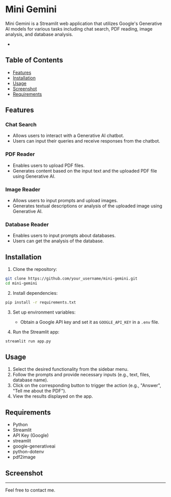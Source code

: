 # Mini Gemini

Mini Gemini is a Streamlit web application that utilizes Google's Generative AI models for various tasks including chat search, PDF reading, image analysis, and database analysis.

- 
## Table of Contents
- [Features](#features)
- [Installation](#installation)
- [Usage](#usage)
- [Screenshot](#screenshot)
- [Requirements](#requirements)

## Features

### Chat Search
- Allows users to interact with a Generative AI chatbot.
- Users can input their queries and receive responses from the chatbot.

### PDF Reader
- Enables users to upload PDF files.
- Generates content based on the input text and the uploaded PDF file using Generative AI.

### Image Reader
- Allows users to input prompts and upload images.
- Generates textual descriptions or analysis of the uploaded image using Generative AI.

### Database Reader
- Enables users to input prompts about databases.
- Users can get the analysis of the database.

## Installation

1. Clone the repository:

```bash
git clone https://github.com/your_username/mini-gemini.git
cd mini-gemini
```

2. Install dependencies:

```bash
pip install -r requirements.txt
```

3. Set up environment variables:
    - Obtain a Google API key and set it as `GOOGLE_API_KEY` in a `.env` file.

4. Run the Streamlit app:

```bash
streamlit run app.py
```

## Usage

1. Select the desired functionality from the sidebar menu.
2. Follow the prompts and provide necessary inputs (e.g., text, files, database name).
3. Click on the corresponding button to trigger the action (e.g., "Answer", "Tell me about the PDF").
4. View the results displayed on the app.

## Requirements

- Python
- Streamlit
- API Key (Google)
- streamlit
- google-generativeai
- python-dotenv
- pdf2image

## Screenshot

---

Feel free to contact me.
